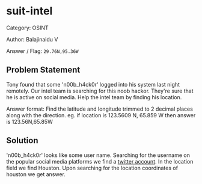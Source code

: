 # **suit-intel**

Category: OSINT

Author: Balajinaidu V

Answer / Flag: `29.76N,95.36W`


## Problem Statement

Tony found that some 'n00b_h4ck0r' logged into his system last night remotely. Our intel team is searching for this noob hackor. They're sure that he is active on social media. Help the intel team by finding his location.

Answer format: Find the latitude and longitude trimmed to  2 decimal places along with the direction.
eg. if location is 123.5609 N, 65.859 W then answer is 123.56N,65.85W

## Solution

'n00b_h4ck0r' looks like some user name. Searching for the username on the popular social media platforms we find a [twitter account](https://twitter.com/n00b_h4ck0r). In the location field we find Houston. Upon searching for the location coordinates of houston we get answer.
